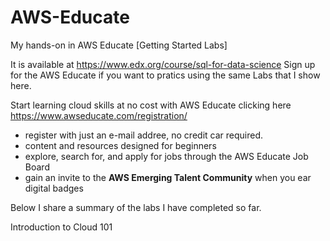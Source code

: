 # AWS-Educate
My hands-on  in AWS Educate [Getting Started Labs]


It is available at https://www.edx.org/course/sql-for-data-science
Sign up for the AWS Educate if you want to pratics using the same Labs that I show here.

Start learning cloud skills at no cost with AWS Educate clicking here https://www.awseducate.com/registration/
- register with just an e-mail addree, no credit car required.
- content and resources designed for beginners
- explore, search for, and apply for jobs through the AWS Educate Job Board
- gain an invite to the **AWS Emerging Talent Community** when you ear digital badges


Below I share a summary of the labs I have completed so far.
<!--START_SECTION:badges-->
<!--END_SECTION:badges-->
Introduction to Cloud 101
<div data-iframe-width="150" data-iframe-height="270" data-share-badge-id="53b653bc-7f81-4e90-9ab5-fee6c37b13e9" data-share-badge-host="https://www.credly.com"></div><script type="text/javascript" async src="//cdn.credly.com/assets/utilities/embed.js"></script>

